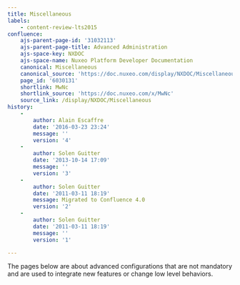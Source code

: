 ```yaml
---
title: Miscellaneous
labels:
    - content-review-lts2015
confluence:
    ajs-parent-page-id: '31032113'
    ajs-parent-page-title: Advanced Administration
    ajs-space-key: NXDOC
    ajs-space-name: Nuxeo Platform Developer Documentation
    canonical: Miscellaneous
    canonical_source: 'https://doc.nuxeo.com/display/NXDOC/Miscellaneous'
    page_id: '6030131'
    shortlink: MwNc
    shortlink_source: 'https://doc.nuxeo.com/x/MwNc'
    source_link: /display/NXDOC/Miscellaneous
history:
    - 
        author: Alain Escaffre
        date: '2016-03-23 23:24'
        message: ''
        version: '4'
    - 
        author: Solen Guitter
        date: '2013-10-14 17:09'
        message: ''
        version: '3'
    - 
        author: Solen Guitter
        date: '2011-03-11 18:19'
        message: Migrated to Confluence 4.0
        version: '2'
    - 
        author: Solen Guitter
        date: '2011-03-11 18:19'
        message: ''
        version: '1'

---
```

The pages below are about advanced configurations that are not mandatory and are used to integrate new features or change low level behaviors.